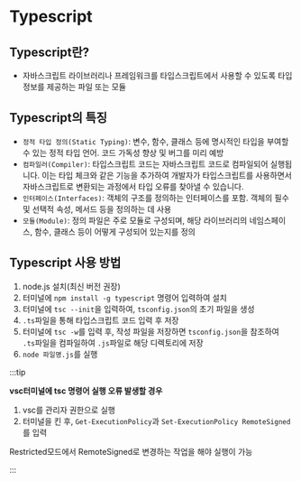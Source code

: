 # Typescript

## Typescript란?

- 자바스크립트 라이브러리나 프레임워크를 타입스크립트에서 사용할 수 있도록 타입 정보를 제공하는 파일 또는 모듈

## Typescript의 특징

- `정적 타입 정의(Static Typing)`: 변수, 함수, 클래스 등에 명시적인 타입을 부여할 수 있는 정적 타입 언어. 코드 가독성 향상 및 버그를 미리 예방
- `컴파일러(Compiler)`: 타입스크립트 코드는 자바스크립트 코드로 컴파일되어 실행됩니다. 이는 타입 체크와 같은 기능을 추가하여 개발자가 타입스크립트를 사용하면서 자바스크립트로 변환되는 과정에서 타입 오류를 찾아낼 수 있습니다.
- `인터페이스(Interfaces)`: 객체의 구조를 정의하는 인터페이스를 포함. 객체의 필수 및 선택적 속성, 메서드 등을 정의하는 데 사용
- `모듈(Module)`: 정의 파일은 주로 모듈로 구성되며, 해당 라이브러리의 네임스페이스, 함수, 클래스 등이 어떻게 구성되어 있는지를 정의

## Typescript 사용 방법

1. node.js 설치(최신 버전 권장)
2. 터미널에 `npm install -g typescript` 명령어 입력하여 설치
3. 터미널에 `tsc --init`을 입력하여, `tsconfig.json`의 초기 파일을 생성
4. `.ts`파일을 통해 타입스크립트 코드 입력 후 저장
5. 터미널에 `tsc -w`를 입력 후, 작성 파일을 저장하면 `tsconfig.json`을 참조하여 `.ts`파일을 컴파일하여 `.js`파일로 해당 디렉토리에 저장
6. `node 파일명.js`를 실행

:::tip

**vsc터미널에 tsc 명령어 실행 오류 발생할 경우**

1. vsc를 관리자 권한으로 실행
2. 터미널을 킨 후, `Get-ExecutionPolicy`과 `Set-ExecutionPolicy RemoteSigned`를 입력

Restricted모드에서 RemoteSigned로 변경하는 작업을 해야 실행이 가능

:::